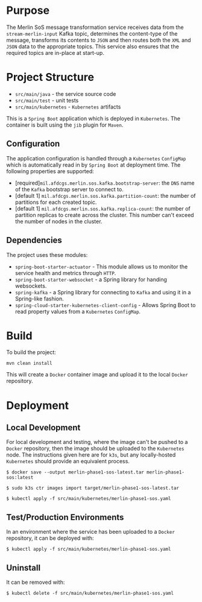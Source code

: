 # Purpose 

The Merlin SoS message transformation service receives data from the `stream-merlin-input` Kafka topic, determines the 
content-type of the message, transforms its contents to `JSON` and then routes both the `XML` and `JSON` data to the 
appropriate topics. This service also ensures that the required topics are in-place at start-up.

# Project Structure

* `src/main/java` - the service source code
* `src/main/test` - unit tests
* `src/main/kubernetes` - `Kubernetes` artifacts

This is a `Spring Boot` application which is deployed in `Kubernetes`. The container is built using the `jib` plugin
for `Maven`.

## Configuration

The application configuration is handled through a `Kubernetes` `ConfigMap` which is automatically read in by `Spring
Boot` at deployment time. The following properties are supported:

* [required]`mil.afdcgs.merlin.sos.kafka.bootstrap-server`: the `DNS` name of the `Kafka` bootstrap server to connect 
  to.
* [default 1] `mil.afdcgs.merlin.sos.kafka.partition-count`: the number of partitions for each created topic. 
* [default 1] `mil.afdcgs.merlin.sos.kafka.replica-count`: the number of partition replicas to create across the 
  cluster. This number can't exceed the number of nodes in the cluster. 
  
## Dependencies

The project uses these modules:

* `spring-boot-starter-actuator` - This module allows us to monitor the service health and metrics through `HTTP`.
* `spring-boot-starter-websocket` - a Spring library for handing websockets.
* `spring-kafka` - a Spring library for connecting to `Kafka` and using it in a Spring-like fashion.
* `spring-cloud-starter-kubernetes-client-config` - Allows Spring Boot to read property values from a `Kubernetes` 
  `ConfigMap`.

# Build

To build the project:
```shell
mvn clean install
```

This will create a `Docker` container image and upload it to the local `Docker` repository.

# Deployment
## Local Development
For local development and testing, where the image can't be pushed to a `Docker` repository, then the image should be
uploaded to the `Kubernetes` node. The instructions given here are for `k3s`, but any locally-hosted `Kubernetes` should
provide an equivalent process.

```shell
$ docker save --output merlin-phase1-sos-latest.tar merlin-phase1-sos:latest
```
```shell
$ sudo k3s ctr images import target/merlin-phase1-sos-latest.tar
```
```shell
$ kubectl apply -f src/main/kubernetes/merlin-phase1-sos.yaml
```

## Test/Production Environments
In an environment where the service has been uploaded to a `Docker` repository, it can be deployed with:
```shell
$ kubectl apply -f src/main/kubernetes/merlin-phase1-sos.yaml
```

## Uninstall
It can be removed with:
```shell
$ kubectl delete -f src/main/kubernetes/merlin-phase1-sos.yaml
```



